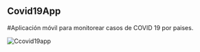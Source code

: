 ## Covid19App
#Aplicación móvil para monitorear casos de COVID 19 por paises. 


![Ccovid19app](https://assets.materialup.com/uploads/e700740a-f6a1-442f-8239-7aad640d23e8/attachment.jpg)
